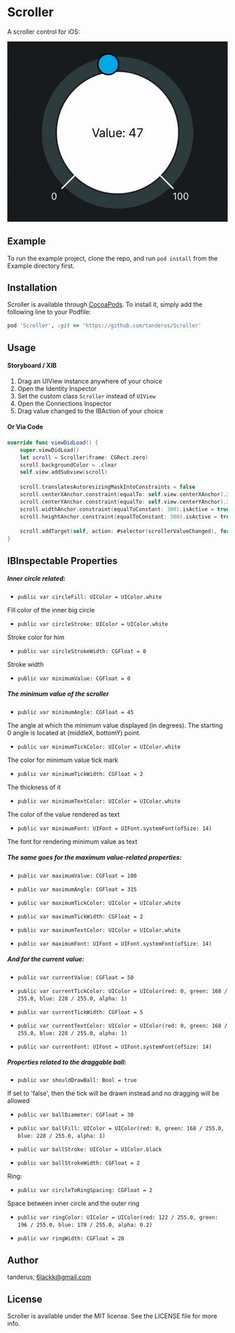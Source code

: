 # Scroller

A scroller control for iOS:

![](Screenshots/scrollerMain.gif)

## Example

To run the example project, clone the repo, and run `pod install` from the Example directory first.

## Installation

Scroller is available through [CocoaPods](https://cocoapods.org). To install
it, simply add the following line to your Podfile:

```ruby
pod 'Scroller', :git => 'https://github.com/tanderus/Scroller'
```

## Usage

#### Storyboard / XIB

1. Drag an UIView instance anywhere of your choice
2. Open the Identity Inspector
3. Set the custom class `Scroller` instead of `UIView`
4. Open the Connections Inspector
5. Drag value changed to the IBAction of your choice

#### Or Via Code

```swift
override func viewDidLoad() {
    super.viewDidLoad()
    let scroll = Scroller(frame: CGRect.zero)
    scroll.backgroundColor = .clear
    self.view.addSubview(scroll)
        
    scroll.translatesAutoresizingMaskIntoConstraints = false
    scroll.centerXAnchor.constraint(equalTo: self.view.centerXAnchor).isActive = true
    scroll.centerYAnchor.constraint(equalTo: self.view.centerYAnchor).isActive = true
   	scroll.widthAnchor.constraint(equalToConstant: 300).isActive = true
    scroll.heightAnchor.constraint(equalToConstant: 300).isActive = true
  
    scroll.addTarget(self, action: #selector(scrollerValueChanged), for: .valueChanged)
}
```

## IBInspectable Properties

##### Inner circle related:

- `public var circleFill: UIColor = UIColor.white`

Fill color of the inner big circle

- `public var circleStroke: UIColor = UIColor.white`

Stroke color for him

- `public var circleStrokeWidth: CGFloat = 0`

Stroke width

- `public var minimumValue: CGFloat = 0`

##### The minimum value of the scroller

- `public var minimumAngle: CGFloat = 45`

The angle at which the minimum value displayed (in degrees). The starting 0 angle is located at (middleX, bottomY) point.

- `public var minimumTickColor: UIColor = UIColor.white`

The color for minimum value tick mark

- `public var minimumTickWidth: CGFloat = 2`

The thickness of it

- `public var minimumTextColor: UIColor = UIColor.white`

The color of the value rendered as text

- `public var minimumFont: UIFont = UIFont.systemFont(ofSize: 14)`

The font for rendering minimum value as text



##### The same goes for the maximum value-related properties:

- `public var maximumValue: CGFloat = 100`

- `public var maximumAngle: CGFloat = 315`

- `public var maximumTickColor: UIColor = UIColor.white`

- `public var maximumTickWidth: CGFloat = 2`

- `public var maximumTextColor: UIColor = UIColor.white`

- `public var maximumFont: UIFont = UIFont.systemFont(ofSize: 14)`



##### And for the current value:

- `public var currentValue: CGFloat = 50`

- `public var currentTickColor: UIColor = UIColor(red: 0, green: 168 / 255.0, blue: 228 / 255.0, alpha: 1)`

- `public var currentTickWidth: CGFloat = 5`   

- `public var currentTextColor: UIColor = UIColor(red: 0, green: 168 / 255.0, blue: 228 / 255.0, alpha: 1)`

- `public var currentFont: UIFont = UIFont.systemFont(ofSize: 14)`



##### Properties related to the draggable ball:

- `public var shouldDrawBall: Bool = true`

If set to 'false', then the tick will be drawn instead and no dragging will be allowed

- `public var ballDiameter: CGFloat = 30`

- `public var ballFill: UIColor = UIColor(red: 0, green: 168 / 255.0, blue: 228 / 255.0, alpha: 1)`

- `public var ballStroke: UIColor = UIColor.black`

- `public var ballStrokeWidth: CGFloat = 2`



Ring:

- `public var circleToRingSpacing: CGFloat = 2`

Space between inner circle and the outer ring

- `public var ringColor: UIColor = UIColor(red: 122 / 255.0, green: 196 / 255.0, blue: 178 / 255.0, alpha: 0.2)`

- `public var ringWidth: CGFloat = 20`

## Author

tanderus, 6lackk@gmail.com

## License

Scroller is available under the MIT license. See the LICENSE file for more info.

